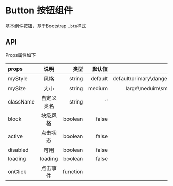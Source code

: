 # Button 按钮组件

基本组件按钮，基于Bootstrap ``.btn``样式

## API

Props属性如下

| props | 说明 | 类型 | 默认值 | 备选 |
|:------------- |:---------------:| -------------:| -------------:| -------------:|
| myStyle | 风格 | string | default| default\primary\danger\warning |
| mySize | 大小 | string | medium | large\meduim\small\xsmall |
| className | 自定义类名 | string | ‘’ |  |
| block | 块级风格 | boolean | false | |
| active | 点击状态 | boolean | false | |
| disabled | 可用 | boolean | false | |
| loading | loading | boolean | false | |
| onClick | 点击事件 | function | | |
